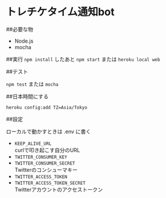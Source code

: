 トレチケタイム通知bot
============================

##必要な物

- Node.js
- mocha

##実行
`npm install` したあと `npm start` または `heroku local web`

##テスト

`npm test` または `mocha`

##日本時間にする

`heroku config:add TZ=Asia/Tokyo`

##設定

ローカルで動かすときは .env に書く
- `KEEP_ALIVE_URL`  
  curlで叩き起こす自分のURL
- `TWITTER_CONSUMER_KEY`  
- `TWITTER_CONSUMER_SECRET`  
  Twitterのコンシューマキー
- `TWITTER_ACCESS_TOKEN`  
- `TWITTER_ACCESS_TOKEN_SECRET`  
  Twitterアカウントのアクセストークン
